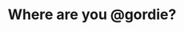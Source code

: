 ---
title: 'Where are you @gordie?'
redirect_to:
  - 'https://discuss.pencil2d.org/t/where-are-you-gordie/825'
---